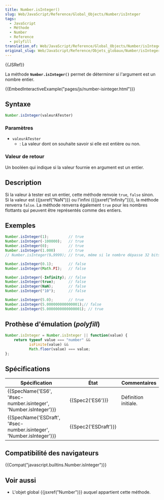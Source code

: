 ```yaml
---
title: Number.isInteger()
slug: Web/JavaScript/Reference/Global_Objects/Number/isInteger
tags:
  - JavaScript
  - Méthode
  - Number
  - Reference
  - polyfill
translation_of: Web/JavaScript/Reference/Global_Objects/Number/isInteger
original_slug: Web/JavaScript/Reference/Objets_globaux/Number/isInteger
---
```

{{JSRef}}

La méthode **`Number.isInteger()`** permet de déterminer si l'argument est un nombre entier.

{{EmbedInteractiveExample("pages/js/number-isinteger.html")}}

## Syntaxe

```js
Number.isInteger(valeurÀTester)
```

### Paramètres

- `valeurÀTester`
  - : La valeur dont on souhaite savoir si elle est entière ou non.

### Valeur de retour

Un booléen qui indique si la valeur fournie en argument est un entier.

## Description

Si la valeur à tester est un entier, cette méthode renvoie `true`, `false` sinon. Si la valeur est {{jsxref("NaN")}} ou l'infini ({{jsxref("Infinity")}}), la méthode renverra `false`. La méthode renverra également `true` pour les nombres flottants qui peuvent être représentés comme des entiers.

## Exemples

```js
Number.isInteger(1);         // true
Number.isInteger(-100000);   // true
Number.isInteger(0);         // true
Number.isInteger(1.000)      // true
// Number.isInteger(9…9999); // true, même si le nombre dépasse 32 bits

Number.isInteger(0.1);       // false
Number.isInteger(Math.PI);   // false

Number.isInteger(-Infinity); // false
Number.isInteger(true);      // false
Number.isInteger(NaN);       // false
Number.isInteger("10");      // false

Number.isInteger(5.0);       // true
Number.isInteger(5.000000000000001);// false
Number.isInteger(5.0000000000000001); // true
```

## Prothèse d'émulation (_polyfill_)

```js
Number.isInteger = Number.isInteger || function(value) {
    return typeof value === "number" &&
           isFinite(value) &&
           Math.floor(value) === value;
};
```

## Spécifications

| Spécification                                                                                | État                         | Commentaires         |
| -------------------------------------------------------------------------------------------- | ---------------------------- | -------------------- |
| {{SpecName('ES6', '#sec-number.isinteger', 'Number.isInteger')}}         | {{Spec2('ES6')}}         | Définition initiale. |
| {{SpecName('ESDraft', '#sec-number.isinteger', 'Number.isInteger')}} | {{Spec2('ESDraft')}} |                      |

## Compatibilité des navigateurs

{{Compat("javascript.builtins.Number.isInteger")}}

## Voir aussi

- L'objet global {{jsxref("Number")}} auquel appartient cette méthode.

